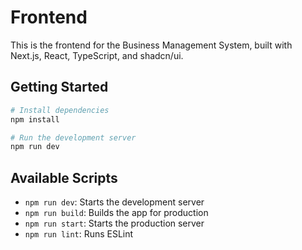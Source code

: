 # Frontend

This is the frontend for the Business Management System, built with Next.js, React, TypeScript, and shadcn/ui.

## Getting Started

```bash
# Install dependencies
npm install

# Run the development server
npm run dev
```

## Available Scripts

- `npm run dev`: Starts the development server
- `npm run build`: Builds the app for production
- `npm run start`: Starts the production server
- `npm run lint`: Runs ESLint

